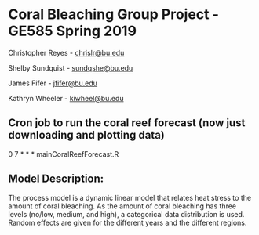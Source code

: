 
# Coral Bleaching Group Project - GE585 Spring 2019

Christopher Reyes - chrislr@bu.edu

Shelby Sundquist - sundqshe@bu.edu

James Fifer - jfifer@bu.edu 

Kathryn Wheeler - kiwheel@bu.edu

## Cron job to run the coral reef forecast (now just downloading and plotting data)

0 7 * * * mainCoralReefForecast.R

## Model Description: 
The process model is a dynamic linear model that relates heat stress to the amount of coral bleaching. As the amount of coral bleaching has three levels (no/low, medium, and high), a categorical data distribution is used. Random effects are given for the different years and the different regions. 
